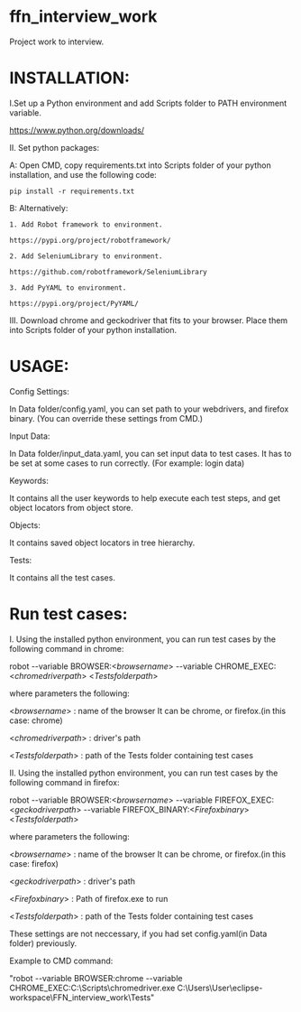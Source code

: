 # ffn_interview_work
Project work to interview.

#  INSTALLATION:

I.Set up a Python environment and add Scripts folder to PATH environment variable.

https://www.python.org/downloads/

II. Set python packages:

A: Open CMD, copy requirements.txt into Scripts folder of your python installation, and use the following code:

	pip install -r requirements.txt

B: Alternatively:

	1. Add Robot framework to environment.
	
	https://pypi.org/project/robotframework/
	
	2. Add SeleniumLibrary to environment.
	
	https://github.com/robotframework/SeleniumLibrary
	
	3. Add PyYAML to environment.
	
	https://pypi.org/project/PyYAML/
	
III. Download chrome and geckodriver that fits to your browser. Place them into Scripts folder of your python installation.



#  USAGE:

Config Settings:

In Data folder/config.yaml, you can set path to your webdrivers, and firefox binary. (You can override these settings from CMD.)

Input Data:

In Data folder/input_data.yaml, you can set input data to test cases. It has to be set at some cases to run correctly. (For example: login data)

Keywords:

It contains all the user keywords to help execute each test steps, and get object locators from object store.

Objects:

It contains saved object locators in tree hierarchy.

Tests:

It contains all the test cases.

#  Run test cases:

I. Using the installed python environment, you can run test cases by the following command in chrome:

robot --variable BROWSER:<$browser name$> --variable CHROME_EXEC:<$chromedriver path$> <$Tests folder path$>

where parameters the following:

<$browser name$> : name of the browser It can be chrome, or firefox.(in this case: chrome) 

<$chromedriver path$> : driver's path

<$Tests folder path$> : path of the Tests folder containing test cases

II. Using the installed python environment, you can run test cases by the following command in firefox:

robot --variable BROWSER:<$browser name$> --variable FIREFOX_EXEC:<$geckodriver path$>  --variable FIREFOX_BINARY:<$Firefox binary$> <$Tests folder path$>

where parameters the following:

<$browser name$> : name of the browser It can be chrome, or firefox.(in this case: firefox) 

<$geckodriver path$> : driver's path

<$Firefox binary$> : Path of firefox.exe to run

<$Tests folder path$> : path of the Tests folder containing test cases



These settings are not neccessary, if you had set config.yaml(in Data folder) previously.

Example to CMD command:

"robot --variable BROWSER:chrome --variable CHROME_EXEC:C:\\Scripts\\chromedriver.exe C:\Users\User\eclipse-workspace\FFN_interview_work\Tests"
